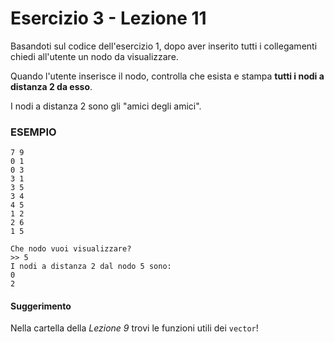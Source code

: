 # Esercizio 3 - Lezione 11

Basandoti sul codice dell'esercizio 1, dopo aver inserito tutti i collegamenti chiedi all'utente un nodo da visualizzare.

Quando l'utente inserisce il nodo, controlla che esista e stampa **tutti i nodi a distanza 2 da esso**.

I nodi a distanza 2 sono gli "amici degli amici".

### ESEMPIO



```
7 9
0 1
0 3
3 1
3 5
3 4
4 5
1 2
2 6
1 5

Che nodo vuoi visualizzare?
>> 5
I nodi a distanza 2 dal nodo 5 sono:
0
2
```

#### Suggerimento

Nella cartella della *Lezione 9* trovi le funzioni utili dei `vector`!
